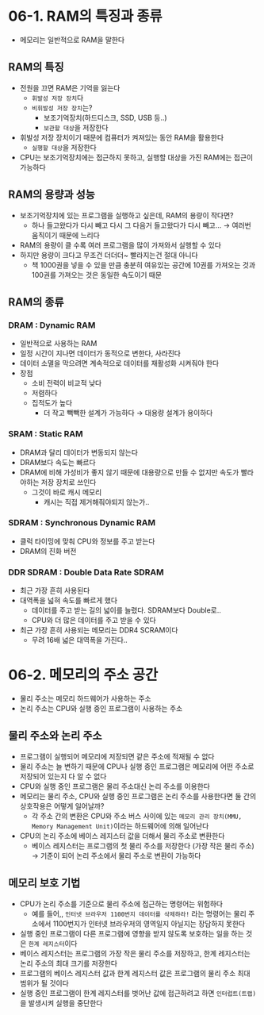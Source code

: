 # 06-1. RAM의 특징과 종류

- 메모리는 일반적으로 RAM을 말한다

## RAM의 특징

- 전원을 끄면 RAM은 기억을 잃는다
  - `휘발성 저장 장치`다
  - `비휘발성 저장 장치`는?
    - 보조기억장치(하드디스크, SSD, USB 등..)
    - `보관할 대상`을 저장한다
- 휘발성 저장 장치이기 때문에 컴퓨터가 켜져있는 동안 RAM을 활용한다
  - `실행할 대상`을 저장한다
- CPU는 보조기억장치에는 접근하지 못하고, 실행할 대상을 가진 RAM에는 접근이 가능하다

## RAM의 용량과 성능

- 보조기억장치에 있는 프로그램을 실행하고 싶은데, RAM의 용량이 작다면?
  - 하나 들고왔다가 다시 빼고 다시 그 다음거 들고왔다가 다시 빼고… → 여러번 움직이기 때문에 느리다
- RAM의 용량이 클 수록 여러 프로그램을 많이 가져와서 실행할 수 있다
- 하지만 용량이 크다고 무조건 더더더~ 빨라지는건 절대 아니다
  - 책 1000권을 넣을 수 있을 만큼 충분히 여유있는 공간에 10권를 가져오는 것과 100권를 가져오는 것은 동일한 속도이기 때문

## RAM의 종류

### DRAM : Dynamic RAM

- 일반적으로 사용하는 RAM
- 일정 시간이 지나면 데이터가 동적으로 변한다, 사라진다
- 데이터 소멸을 막으려면 계속적으로 데이터를 재활성화 시켜줘야 한다
- 장점
  - 소비 전력이 비교적 낮다
  - 저렴하다
  - 집적도가 높다
    - 더 작고 빽빽한 설계가 가능하다 → 대용량 설계가 용이하다

### SRAM : Static RAM

- DRAM과 달리 데이터가 변동되지 않는다
- DRAM보다 속도는 빠르다
- DRAM에 비해 가성비가 좋지 않기 때문에 대용량으로 만들 수 없지만 속도가 빨라야하는 저장 장치로 쓰인다
  - 그것이 바로 캐시 메모리
    - 캐시는 직접 제거해줘야되지 않는가..

### SDRAM : Synchronous Dynamic RAM

- 클럭 타이밍에 맞춰 CPU와 정보를 주고 받는다
- DRAM의 진화 버전

### DDR SDRAM : Double Data Rate SDRAM

- 최근 가장 흔히 사용된다
- 대역폭을 넓혀 속도를 빠르게 했다
  - 데이터를 주고 받는 길의 넓이를 늘렸다. SDRAM보다 Double로..
  - CPU와 더 많은 데이터를 주고 받을 수 있다
- 최근 가장 흔히 사용되는 메모리는 DDR4 SCRAM이다
  - 무려 16배 넓은 대역폭을 가진다..

# 06-2. 메모리의 주소 공간

- 물리 주소는 메모리 하드웨어가 사용하는 주소
- 논리 주소는 CPU와 실행 중인 프로그램이 사용하는 주소

## 물리 주소와 논리 주소

- 프로그램이 실행되어 메모리에 저장되면 같은 주소에 적재될 수 없다
- 물리 주소는 늘 변하기 때문에 CPU나 실행 중인 프로그램은 메모리에 어떤 주소로 저장되어 있는지 다 알 수 없다
- CPU와 실행 중인 프로그램은 물리 주소대신 논리 주소를 이용한다
- 메모리는 물리 주소, CPU와 실행 중인 프로그램은 논리 주소를 사용한다면 둘 간의 상호작용은 어떻게 일어날까?
  - 각 주소 간의 변환은 CPU와 주소 버스 사이에 있는 `메모리 관리 장치(MMU, Memory Management Unit)`이라는 하드웨어에 의해 일어난다
- CPU의 논리 주소에 베이스 레지스터 값을 더해서 물리 주소로 변환한다
  - 베이스 레지스터는 프로그램의 첫 물리 주소를 저장한다 (가장 작은 물리 주소) → 기준이 되어 논리 주소에서 물리 주소로 변환이 가능하다

## 메모리 보호 기법

- CPU가 논리 주소를 기준으로 물리 주소에 접근하는 명령어는 위험하다
  - 예를 들어,, `인터넷 브라우저 1100번지 데이터를 삭제하라!` 라는 명령어는 물리 주소에서 1100번지가 인터넷 브라우저의 영역일지 아닐지는 장담하지 못한다
- 실행 중인 프로그램이 다른 프로그램에 영향을 받지 않도록 보호하는 일을 하는 것은 `한계 레지스터`이다
- 베이스 레지스터는 프로그램의 가장 작은 물리 주소를 저장하고, 한계 레지스터는 논리 주소의 최대 크기를 저장한다
- 프로그램의 베이스 레지스터 값과 한계 레지스터 값은 프로그램의 물리 주소 최대 범위가 될 것이다
- 실행 중인 프로그램이 한계 레지스터를 벗어난 값에 접근하려고 하면 `인터럽트(트랩)`을 발생시켜 실행을 중단한다
